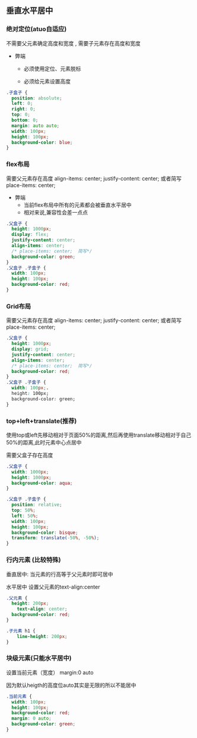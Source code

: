 ## 垂直水平居中

### 绝对定位(atuo自适应)

不需要父元素确定高度和宽度 , 需要子元素存在高度和宽度

- 弊端

  - 必须使用定位、元素脱标

  - 必须给元素设置高度

```css
.子盒子 {
  position: absolute;
  left: 0;
  right: 0;
  top: 0;
  bottom: 0;
  margin: auto auto;
  width: 100px;
  height: 100px;
  background-color: blue;
}
```

### flex布局

需要父元素存在高度 align-items: center;   justify-content: center;  或者简写place-items: center; 

- 弊端
  - 当前flex布局中所有的元素都会被垂直水平居中
  - 相对来说,兼容性会差一点点

```css
.父盒子 {
  height: 1000px;
  display: flex;
  justify-content: center;
  align-items: center;
  /* place-items: center;  简写*/ 
  background-color: green;
}
.父盒子 .子盒子 {
  width: 100px;
  height: 100px;
  background-color: red;
}
```

### Grid布局

需要父元素存在高度 align-items: center;   justify-content: center;  或者简写place-items: center; 

```css
.父盒子 {
  height: 1000px;
  display: grid;
  justify-content: center;
  align-items: center;
  /* place-items: center;  简写*/ 
  background-color: red;
}
.父盒子 .子盒子 {
  width: 100px;.
  height: 100px;
  background-color: green;
}
```

### top+left+translate(推荐)

使用top或left先移动相对于页面50%的距离,然后再使用translate移动相对于自己50%的距离,此时元素中心点居中

需要父盒子存在高度

```css
.父盒子 {
  width: 1000px;
  height: 1000px;
  background-color: aqua;
}

.父盒子 .子盒子 {
  position: relative;
  top: 50%;
  left: 50%;
  width: 100px;
  height: 100px;
  background-color: bisque;
  transform: translate(-50%, -50%);
}
```

### 行内元素 (比较特殊)

垂直居中: 当元素的行高等于父元素时即可居中

水平居中 设置父元素的text-align:center

```css
.父元素 {
  height: 200px;
	text-align: center;
  background-color: red;
}

.子元素 h1 {
	line-height: 200px;
}
```

### 块级元素(只能水平居中) 

设置当前元素（宽度） margin:0 auto

因为默认heigth的高度位auto其实是无限的所以不能居中

```css
.当前元素 {
  width: 100px;
  height: 100px;
  background-color: red;
  margin: 0 auto;
  background-color: green;
}
```

